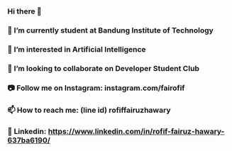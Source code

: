 ### Hi there 👋

### 🔭 I’m currently student at Bandung Institute of Technology
### 🌱 I’m interested in Artificial Intelligence
### 👯 I’m looking to collaborate on Developer Student Club
### 📷 Follow me on Instagram: instagram.com/fairofif
### 📫 How to reach me: (line id) rofiffairuzhawary
### 🛄 Linkedin: https://www.linkedin.com/in/rofif-fairuz-hawary-637ba6190/

